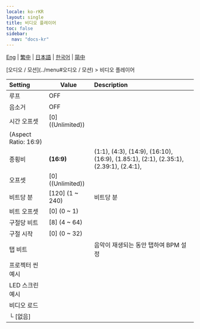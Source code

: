 ```yaml
---
locale: ko-rKR
layout: single
title: 비디오 플레이어
toc: false
sidebar:
  nav: "docs-kr"
---
```

[Eng](/dancexr/menu/2025.4/motion/video_player) | [繁中](/tw/dancexr/menu/2025.4/motion/video_player) | [日本語](/jp/dancexr/menu/2025.4/motion/video_player) | [한국어](/kr/dancexr/menu/2025.4/motion/video_player) | [简中](/zh/dancexr/menu/2025.4/motion/video_player)

[오디오 / 모션](../menu#오디오 / 모션) > 비디오 플레이어



| Setting | Value | Description |
| :--- | --- | :--- |
| 루프 | OFF | 
| 음소거 | OFF | 
| 시간 오프셋 | [0] ((Unlimited)) | 
| (Aspect Ratio: 16:9) || 
| 종횡비 | **(16:9)** | (1:1), (4:3), (14:9), (16:10), (16:9), (1.85:1), (2:1), (2.35:1), (2.39:1), (2.4:1),  |
| 오프셋 | [0] ((Unlimited)) | 
| 비트당 분 | [120] (1 ~ 240) | 비트당 분
| 비트 오프셋 | [0] (0 ~ 1) | 
| 구절당 비트 | [8] (4 ~ 64) | 
| 구절 시작 | [0] (0 ~ 32) | 
| 탭 비트 || 음악이 재생되는 동안 탭하여 BPM 설정
| 프로젝터 씬 예시 || 
| LED 스크린 예시 || 
| 비디오 로드 || 
| └&nbsp;[없음] || 
